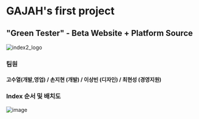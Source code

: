 <h1>GAJAH's first project</h1>
<h2>"Green Tester" - Beta Website + Platform Source</h2>


![index2_logo](https://user-images.githubusercontent.com/48445082/83166293-acae2580-a149-11ea-8ce4-357d9d467771.png)

<h3> 팀원 </h3>
<h4> 고수열(개발,영업) / 손지현 (개발) / 이상빈 (디자인) / 최현성 (경영지원) </h4>

<h3> Index 순서 및 배치도 </h3>

![image](https://user-images.githubusercontent.com/48445082/83166414-d9fad380-a149-11ea-902f-7709f03701ea.png)
